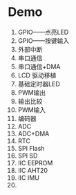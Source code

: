 # Demo


1. GPIO——点亮LED
2. GPIO——按键输入
3. 外部中断
4. 串口通信
5. 串口通信+DMA
6. LCD 驱动移植
7. 基础定时器LED
8. PWM输出
9. 输出比较
10. PWM输入
11. 编码器
12. ADC
13. ADC+DMA
14. RTC
15. SPI Flash
16. SPI SD
17. IIC EEPROM
18. IIC AHT20
19. IIC IMU
20. 